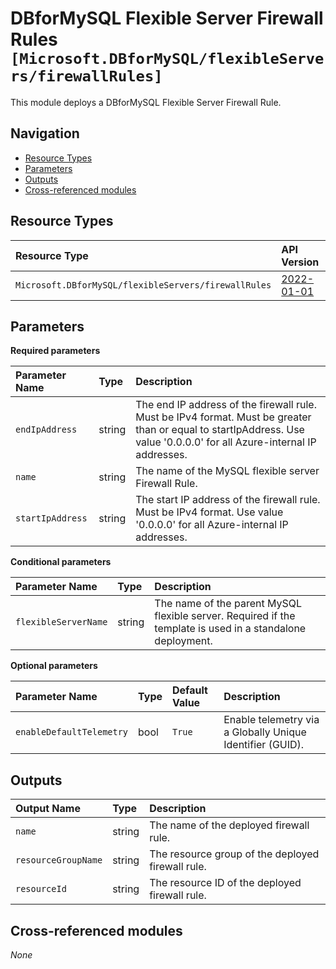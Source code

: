 # DBforMySQL Flexible Server Firewall Rules `[Microsoft.DBforMySQL/flexibleServers/firewallRules]`

This module deploys a DBforMySQL Flexible Server Firewall Rule.

## Navigation

- [Resource Types](#Resource-Types)
- [Parameters](#Parameters)
- [Outputs](#Outputs)
- [Cross-referenced modules](#Cross-referenced-modules)

## Resource Types

| Resource Type | API Version |
| :-- | :-- |
| `Microsoft.DBforMySQL/flexibleServers/firewallRules` | [2022-01-01](https://learn.microsoft.com/en-us/azure/templates/Microsoft.DBforMySQL/flexibleServers/firewallRules) |

## Parameters

**Required parameters**

| Parameter Name | Type | Description |
| :-- | :-- | :-- |
| `endIpAddress` | string | The end IP address of the firewall rule. Must be IPv4 format. Must be greater than or equal to startIpAddress. Use value '0.0.0.0' for all Azure-internal IP addresses. |
| `name` | string | The name of the MySQL flexible server Firewall Rule. |
| `startIpAddress` | string | The start IP address of the firewall rule. Must be IPv4 format. Use value '0.0.0.0' for all Azure-internal IP addresses. |

**Conditional parameters**

| Parameter Name | Type | Description |
| :-- | :-- | :-- |
| `flexibleServerName` | string | The name of the parent MySQL flexible server. Required if the template is used in a standalone deployment. |

**Optional parameters**

| Parameter Name | Type | Default Value | Description |
| :-- | :-- | :-- | :-- |
| `enableDefaultTelemetry` | bool | `True` | Enable telemetry via a Globally Unique Identifier (GUID). |


## Outputs

| Output Name | Type | Description |
| :-- | :-- | :-- |
| `name` | string | The name of the deployed firewall rule. |
| `resourceGroupName` | string | The resource group of the deployed firewall rule. |
| `resourceId` | string | The resource ID of the deployed firewall rule. |

## Cross-referenced modules

_None_
